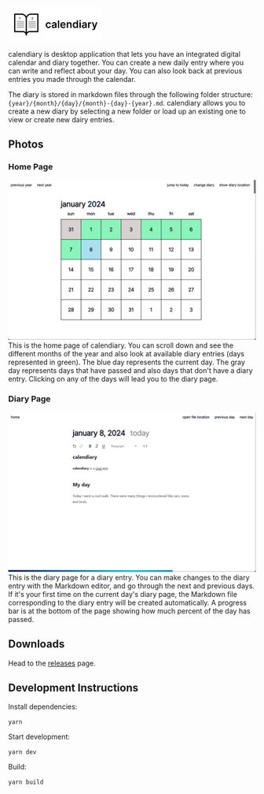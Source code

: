 <img src="./docs/assets/banner.png" />

calendiary is desktop application that lets you have an integrated digital calendar and diary together. You can create a new daily entry where you can write and reflect about your day. You can also look back at previous entries you made through the calendar.

The diary is stored in markdown files through the following folder structure: `{year}/{month}/{day}/{month}-{day}-{year}.md`. calendiary allows you to create a new diary by selecting a new folder or load up an existing one to view or create new dairy entries.

## Photos

### Home Page

<img src="./docs/assets/calendiary-1.png" />
This is the home page of calendiary. You can scroll down and see the different months of the year and also look at available diary entries (days represented in green). The blue day represents the current day. The gray day represents days that have passed and also days that don't have a diary entry. Clicking on any of the days will lead you to the diary page.

### Diary Page

<img src="./docs/assets/calendiary-2.png" />
This is the diary page for a diary entry. You can make changes to the diary entry with the Markdown editor, and go through the next and previous days. If it's your first time on the current day's diary page, the Markdown file corresponding to the diary entry will be created automatically. A progress bar is at the bottom of the page showing how much percent of the day has passed.

## Downloads

Head to the [releases](https://github.com/ma-ray/calendiary/releases) page.

## Development Instructions

Install dependencies:

```
yarn
```

Start development:

```
yarn dev
```

Build:

```
yarn build
```
